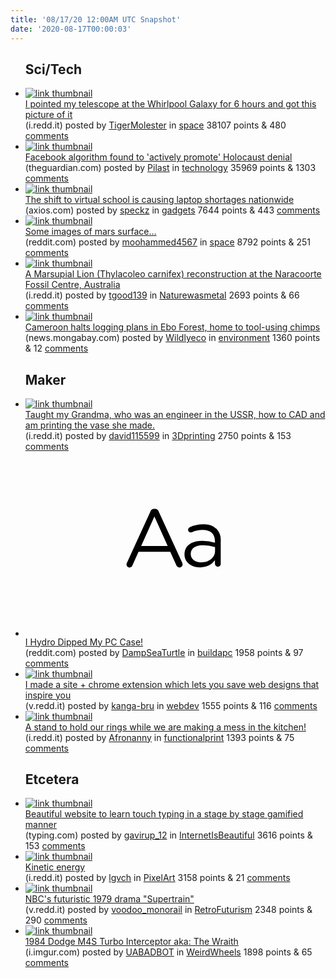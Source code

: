 ```yaml
---
title: '08/17/20 12:00AM UTC Snapshot'
date: '2020-08-17T00:00:03'
---
```

<ul>
<h2>Sci/Tech</h2>

<li><a href='https://i.redd.it/betxupo8uch51.jpg'><img src='https://b.thumbs.redditmedia.com/mwFWhdGCJwgfU7BhUE75DPB_537EzNNgixMLgXqUoew.jpg' alt='link thumbnail'></a><div><div class='linkTitle'><a href='https://i.redd.it/betxupo8uch51.jpg'>I pointed my telescope at the Whirlpool Galaxy for 6 hours and got this picture of it</a></div>(i.redd.it) posted by <a href='https://www.reddit.com/user/TigerMolester'>TigerMolester</a> in <a href='https://www.reddit.com/r/space'>space</a> 38107 points & 480 <a href='https://www.reddit.com/r/space/comments/iar6u8/i_pointed_my_telescope_at_the_whirlpool_galaxy/'>comments</a></div></li>

<li><a href='https://www.theguardian.com/world/2020/aug/16/facebook-algorithm-found-to-actively-promote-holocaust-denial'><img src='https://a.thumbs.redditmedia.com/Qjx9xoXB9XWl1BVKCu1Hrl4KJ-u39Q0bXhQyBpmDDY4.jpg' alt='link thumbnail'></a><div><div class='linkTitle'><a href='https://www.theguardian.com/world/2020/aug/16/facebook-algorithm-found-to-actively-promote-holocaust-denial'>Facebook algorithm found to 'actively promote' Holocaust denial</a></div>(theguardian.com) posted by <a href='https://www.reddit.com/user/Pilast'>Pilast</a> in <a href='https://www.reddit.com/r/technology'>technology</a> 35969 points & 1303 <a href='https://www.reddit.com/r/technology/comments/iaqa9e/facebook_algorithm_found_to_actively_promote/'>comments</a></div></li>

<li><a href='https://www.axios.com/coronavirus-education-laptop-shortage-f5990485-6277-4f4e-a37c-ec7f77d68241.html'><img src='https://a.thumbs.redditmedia.com/Z0VqlGe33GFrBBpaxfr8CHCt3EODOGTuuyppDH1Y8m4.jpg' alt='link thumbnail'></a><div><div class='linkTitle'><a href='https://www.axios.com/coronavirus-education-laptop-shortage-f5990485-6277-4f4e-a37c-ec7f77d68241.html'>The shift to virtual school is causing laptop shortages nationwide</a></div>(axios.com) posted by <a href='https://www.reddit.com/user/speckz'>speckz</a> in <a href='https://www.reddit.com/r/gadgets'>gadgets</a> 7644 points & 443 <a href='https://www.reddit.com/r/gadgets/comments/iavypv/the_shift_to_virtual_school_is_causing_laptop/'>comments</a></div></li>

<li><a href='https://www.reddit.com/gallery/iarl5e'><img src='https://b.thumbs.redditmedia.com/9RzH6PilymitIWdvETt-qPhjZwhJEobKGxUYwfrL8YQ.jpg' alt='link thumbnail'></a><div><div class='linkTitle'><a href='https://www.reddit.com/gallery/iarl5e'>Some images of mars surface...</a></div>(reddit.com) posted by <a href='https://www.reddit.com/user/moohammed4567'>moohammed4567</a> in <a href='https://www.reddit.com/r/space'>space</a> 8792 points & 251 <a href='https://www.reddit.com/r/space/comments/iarl5e/some_images_of_mars_surface/'>comments</a></div></li>

<li><a href='https://i.redd.it/yjqh16glich51.jpg'><img src='https://b.thumbs.redditmedia.com/A_W5VoIji3kWfwtkibF7YvLhwZUDHWhxKBu9gUOAATY.jpg' alt='link thumbnail'></a><div><div class='linkTitle'><a href='https://i.redd.it/yjqh16glich51.jpg'>A Marsupial Lion (Thylacoleo carnifex) reconstruction at the Naracoorte Fossil Centre, Australia</a></div>(i.redd.it) posted by <a href='https://www.reddit.com/user/tgood139'>tgood139</a> in <a href='https://www.reddit.com/r/Naturewasmetal'>Naturewasmetal</a> 2693 points & 66 <a href='https://www.reddit.com/r/Naturewasmetal/comments/iaqfwe/a_marsupial_lion_thylacoleo_carnifex/'>comments</a></div></li>

<li><a href='https://news.mongabay.com/2020/08/cameroon-halts-logging-plans-in-ebo-forest-home-to-tool-using-chimps/'><img src='https://a.thumbs.redditmedia.com/yvJMXX0m9QVCEHZZmjSq-RSVkFOvIioI3Z6eJOFvlc8.jpg' alt='link thumbnail'></a><div><div class='linkTitle'><a href='https://news.mongabay.com/2020/08/cameroon-halts-logging-plans-in-ebo-forest-home-to-tool-using-chimps/'>Cameroon halts logging plans in Ebo Forest, home to tool-using chimps</a></div>(news.mongabay.com) posted by <a href='https://www.reddit.com/user/Wildlyeco'>Wildlyeco</a> in <a href='https://www.reddit.com/r/environment'>environment</a> 1360 points & 12 <a href='https://www.reddit.com/r/environment/comments/iarknv/cameroon_halts_logging_plans_in_ebo_forest_home/'>comments</a></div></li>

<h2>Maker</h2>

<li><a href='https://i.redd.it/ooxqyinj5eh51.png'><img src='https://b.thumbs.redditmedia.com/WaWj13xHHMi7QprZm0ymwscNk6hhuv2u2dgTVS6UaRA.jpg' alt='link thumbnail'></a><div><div class='linkTitle'><a href='https://i.redd.it/ooxqyinj5eh51.png'>Taught my Grandma, who was an engineer in the USSR, how to CAD and am printing the vase she made.</a></div>(i.redd.it) posted by <a href='https://www.reddit.com/user/david115599'>david115599</a> in <a href='https://www.reddit.com/r/3Dprinting'>3Dprinting</a> 2750 points & 153 <a href='https://www.reddit.com/r/3Dprinting/comments/iavbx6/taught_my_grandma_who_was_an_engineer_in_the_ussr/'>comments</a></div></li>

<li><a href='https://www.reddit.com/r/buildapc/comments/iavnps/i_hydro_dipped_my_pc_case/'><svg version='1.1' viewBox='-34 -12 104 64' preserveAspectRatio='xMidYMid slice' xmlns='http://www.w3.org/2000/svg' xmlns:xlink='http://www.w3.org/1999/xlink'>
    <title>text link thumbnail</title>
    <path d='M12.19,8.84a1.45,1.45,0,0,0-1.4-1h-.12a1.46,1.46,0,0,0-1.42,1L1.14,26.56a1.29,1.29,0,0,0-.14.59,1,1,0,0,0,1,1,1.12,1.12,0,0,0,1.08-.77l2.08-4.65h11l2.08,4.59a1.24,1.24,0,0,0,1.12.83,1.08,1.08,0,0,0,1.08-1.08,1.64,1.64,0,0,0-.14-.57ZM6.08,20.71l4.59-10.22,4.6,10.22Z'>
    </path>
    <path d='M32.24,14.78A6.35,6.35,0,0,0,27.6,13.2a11.36,11.36,0,0,0-4.7,1,1,1,0,0,0-.58.89,1,1,0,0,0,.94.92,1.23,1.23,0,0,0,.39-.08,8.87,8.87,0,0,1,3.72-.81c2.7,0,4.28,1.33,4.28,3.92v.5a15.29,15.29,0,0,0-4.42-.61c-3.64,0-6.14,1.61-6.14,4.64v.05c0,2.95,2.7,4.48,5.37,4.48a6.29,6.29,0,0,0,5.19-2.48V26.9a1,1,0,0,0,1,1,1,1,0,0,0,1-1.06V19A5.71,5.71,0,0,0,32.24,14.78Zm-.56,7.7c0,2.28-2.17,3.89-4.81,3.89-1.94,0-3.61-1.06-3.61-2.86v-.06c0-1.8,1.5-3,4.2-3a15.2,15.2,0,0,1,4.22.61Z'>
    </path>
    </svg></a><div><div class='linkTitle'><a href='https://www.reddit.com/r/buildapc/comments/iavnps/i_hydro_dipped_my_pc_case/'>I Hydro Dipped My PC Case!</a></div>(reddit.com) posted by <a href='https://www.reddit.com/user/DampSeaTurtle'>DampSeaTurtle</a> in <a href='https://www.reddit.com/r/buildapc'>buildapc</a> 1958 points & 97 <a href='https://www.reddit.com/r/buildapc/comments/iavnps/i_hydro_dipped_my_pc_case/'>comments</a></div></li>

<li><a href='https://v.redd.it/a0qdijwopah51'><img src='https://b.thumbs.redditmedia.com/Zl9929AaQdi4XkJNpWdc5ZFk1-v9gI09BJw67-B9c0s.jpg' alt='link thumbnail'></a><div><div class='linkTitle'><a href='https://v.redd.it/a0qdijwopah51'>I made a site + chrome extension which lets you save web designs that inspire you</a></div>(v.redd.it) posted by <a href='https://www.reddit.com/user/kanga-bru'>kanga-bru</a> in <a href='https://www.reddit.com/r/webdev'>webdev</a> 1555 points & 116 <a href='https://www.reddit.com/r/webdev/comments/iamkqe/i_made_a_site_chrome_extension_which_lets_you/'>comments</a></div></li>

<li><a href='https://i.redd.it/k052z971v9h51.jpg'><img src='https://b.thumbs.redditmedia.com/b0Sxsj5ulJCOlEFdF2RlEJZ7AOHPRWWTnTM9ttmEaWA.jpg' alt='link thumbnail'></a><div><div class='linkTitle'><a href='https://i.redd.it/k052z971v9h51.jpg'>A stand to hold our rings while we are making a mess in the kitchen!</a></div>(i.redd.it) posted by <a href='https://www.reddit.com/user/Afronanny'>Afronanny</a> in <a href='https://www.reddit.com/r/functionalprint'>functionalprint</a> 1393 points & 75 <a href='https://www.reddit.com/r/functionalprint/comments/iak7h7/a_stand_to_hold_our_rings_while_we_are_making_a/'>comments</a></div></li>

<h2>Etcetera</h2>

<li><a href='https://www.typing.com/'><img src='https://b.thumbs.redditmedia.com/_vFcjalUmuOz2e2iainrEEWILE5u-sCqV190whFuscM.jpg' alt='link thumbnail'></a><div><div class='linkTitle'><a href='https://www.typing.com/'>Beautiful website to learn touch typing in a stage by stage gamified manner</a></div>(typing.com) posted by <a href='https://www.reddit.com/user/gavirup_12'>gavirup_12</a> in <a href='https://www.reddit.com/r/InternetIsBeautiful'>InternetIsBeautiful</a> 3616 points & 153 <a href='https://www.reddit.com/r/InternetIsBeautiful/comments/iao9id/beautiful_website_to_learn_touch_typing_in_a/'>comments</a></div></li>

<li><a href='https://i.redd.it/u5sx7ijs6bh51.gif'><img src='https://b.thumbs.redditmedia.com/WVMA9Ey8gEW8YnYahMPj2ZogaeSmqpTyHT5utDL16pU.jpg' alt='link thumbnail'></a><div><div class='linkTitle'><a href='https://i.redd.it/u5sx7ijs6bh51.gif'>Kinetic energy</a></div>(i.redd.it) posted by <a href='https://www.reddit.com/user/lgvch'>lgvch</a> in <a href='https://www.reddit.com/r/PixelArt'>PixelArt</a> 3158 points & 21 <a href='https://www.reddit.com/r/PixelArt/comments/ianpo5/kinetic_energy/'>comments</a></div></li>

<li><a href='https://v.redd.it/jopv3yci4dh51'><img src='https://b.thumbs.redditmedia.com/xVqpIyuRLKT3fNUjjY-hCM5qpsh8zUUVb8w0TgqtbGw.jpg' alt='link thumbnail'></a><div><div class='linkTitle'><a href='https://v.redd.it/jopv3yci4dh51'>NBC's futuristic 1979 drama "Supertrain"</a></div>(v.redd.it) posted by <a href='https://www.reddit.com/user/voodoo_monorail'>voodoo_monorail</a> in <a href='https://www.reddit.com/r/RetroFuturism'>RetroFuturism</a> 2348 points & 290 <a href='https://www.reddit.com/r/RetroFuturism/comments/ias0r9/nbcs_futuristic_1979_drama_supertrain/'>comments</a></div></li>

<li><a href='https://i.imgur.com/tEcjnLy.jpg'><img src='https://b.thumbs.redditmedia.com/7yiKDD89_5g9SSPmrdrpcXDO_9pj3M-N2cVx0pw8GwM.jpg' alt='link thumbnail'></a><div><div class='linkTitle'><a href='https://i.imgur.com/tEcjnLy.jpg'>1984 Dodge M4S Turbo Interceptor aka: The Wraith</a></div>(i.imgur.com) posted by <a href='https://www.reddit.com/user/UABADBOT'>UABADBOT</a> in <a href='https://www.reddit.com/r/WeirdWheels'>WeirdWheels</a> 1898 points & 65 <a href='https://www.reddit.com/r/WeirdWheels/comments/iaqcwa/1984_dodge_m4s_turbo_interceptor_aka_the_wraith/'>comments</a></div></li>

</ul>
